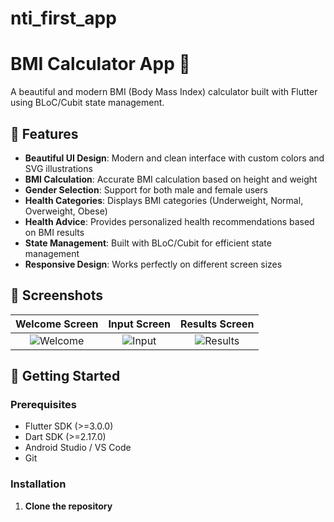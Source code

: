 # nti_first_app
# BMI Calculator App 📱

A beautiful and modern BMI (Body Mass Index) calculator built with Flutter using BLoC/Cubit state management.

## 🌟 Features

- **Beautiful UI Design**: Modern and clean interface with custom colors and SVG illustrations
- **BMI Calculation**: Accurate BMI calculation based on height and weight
- **Gender Selection**: Support for both male and female users
- **Health Categories**: Displays BMI categories (Underweight, Normal, Overweight, Obese)
- **Health Advice**: Provides personalized health recommendations based on BMI results
- **State Management**: Built with BLoC/Cubit for efficient state management
- **Responsive Design**: Works perfectly on different screen sizes

## 📱 Screenshots

| Welcome Screen | Input Screen | Results Screen |
|:--------------:|:------------:|:--------------:|
| ![Welcome](screenshots/welcome.png) | ![Input](screenshots/input.png) | ![Results](screenshots/results.png) |

## 🚀 Getting Started

### Prerequisites

- Flutter SDK (>=3.0.0)
- Dart SDK (>=2.17.0)
- Android Studio / VS Code
- Git

### Installation

1. **Clone the repository**

